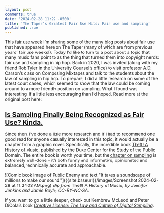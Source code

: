 ```yaml
---
layout: post
comments: true
date: '2024-02-28 11:22 -0500'
title: 'The Taper’s Greatest Fair Use Hits: Fair use and sampling'
published: true
---
```

This [fair use week](https://www.fairuseweek.org) I’m sharing some of the many blog posts about fair use that have appeared here on The Taper (many of which are from previous years’ fair use weeks!). Today I’d like to turn to a post about a topic that many music fans point to as the thing that turned them into copyright nerds: fair use and sampling in hip hop. Back in 2020, I was invited (along with my friend Rob Tyler in the University Counsel’s office) to visit professor A.D. Carson’s class on Composing Mixtapes and talk to the students about the law of sampling in hip hop. To prepare, I did a little research on some of the latest court cases, which seemed to show that the law could be coming around to a more friendly position on sampling. What I found was interesting, if a little less encouraging than I’d hoped. Read more at the original post here:

## [Is Sampling Finally Being Recognized as Fair Use? Kinda.](http://thetaper.library.virginia.edu/2020/02/26/fair-use-week-day-3-is-sampling-finally-being-recognized-as-fair-use-kinda.html)

Since then, I’ve done a little more research and if I had to recommend one good read for anyone casually interested in this topic, it would actually be a chapter from a graphic novel. Specifically, the incredible book [Theft! A History of Music](https://web.law.duke.edu/musiccomic/), published by the Duke Center for the Study of the Public Domain. The entire book is worth your time, but the [chapter on sampling](https://web.law.duke.edu/musiccomic/read/large/168/) is extremely well-done - it’s both funny and informative, opinionated and balanced, technically accurate and approachable.

![Comic book image of Public Enemy and text "It takes a soundscape of millions to make our sound."]({{site.baseurl}}/images/Screenshot 2024-02-28 at 11.24.03 AM.png)
*clip from* Theft! A History of Music, *by Jennifer Jenkins and Jamie Boyle, CC-BY-NC-SA.*

If you want to go a little deeper, check out Kembrew McLeod and Peter DiCola’s book *[Creative License: The Law and Culture of Digital Sampling](https://search.lib.virginia.edu/sources/uva_library/items/u5316886)*.  